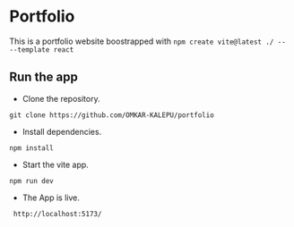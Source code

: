 # Portfolio
This is a portfolio website boostrapped with `npm create vite@latest ./ -- --template react`

## Run the app
- Clone the repository.
```
git clone https://github.com/OMKAR-KALEPU/portfolio
```

- Install dependencies.
```
npm install
```

- Start the vite app.
```
npm run dev
```

- The App is live.
```
 http://localhost:5173/
```
